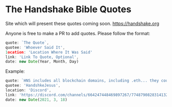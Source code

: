 # The Handshake Bible Quotes

Site which will present these quotes coming soon.
https://handshake.org

Anyone is free to make a PR to add quotes. Please follow the format:

```ts
quote: `The Quote`,
quotee: 'Whoever Said It',
1ocation: 'Location Where It Was Said'
link: 'Link To Quote, Optional',
date: new Date(Year, Month, Day)
```

Example:

```ts
quote: `HNS includes all blockchain domains, including .eth... they could embrace that reality more fully. To not collaborate in 2021 makes no sense as a community building narrative.`,
quotee: 'HandshkeJesus',
location: 'Discord',
link: 'https://discord.com/channels/664247448469897267/774879082831413259/822114264424513590',
date: new Date(2021, 3, 18)
```
